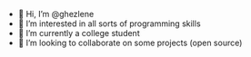 - 👋 Hi, I’m @ghezlene
- 👀 I’m interested in all sorts of programming skills 
- 🌱 I’m currently a college student 
- 💞️ I’m looking to collaborate on some projects (open source) 


<!---
ghezlene/ghezlene is a ✨ special ✨ repository because its `README.md` (this file) appears on your GitHub profile.
You can click the Preview link to take a look at your changes.
--->
